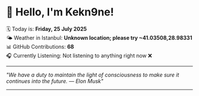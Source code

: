 # 👋 Hello, I'm Kekn9ne!

🗓️ Today is: **Friday, 25 July 2025**  
🌤️ Weather in Istanbul: **Unknown location; please try ~41.03508,28.98331**  
📊 GitHub Contributions: **68**  
🎧 Currently Listening: Not listening to anything right now ❌

---

_"We have a duty to maintain the light of consciousness to make sure it continues into the future. — *Elon Musk*"_

---
